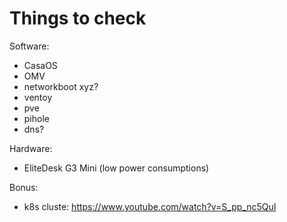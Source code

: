 # Things to check

Software:
- CasaOS
- OMV
- networkboot xyz?
- ventoy
- pve
- pihole
- dns?

Hardware:
- EliteDesk G3 Mini (low power consumptions)

Bonus: 
- k8s cluste: https://www.youtube.com/watch?v=S_pp_nc5QuI